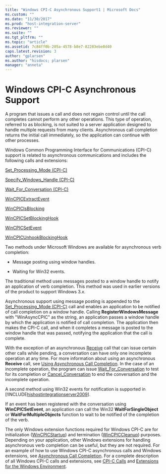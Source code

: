 ```yaml
---
title: "Windows CPI-C Asynchronous Support1 | Microsoft Docs"
ms.custom: ""
ms.date: "11/30/2017"
ms.prod: "host-integration-server"
ms.reviewer: ""
ms.suite: ""
ms.tgt_pltfrm: ""
ms.topic: "article"
ms.assetid: 7c84ff0b-205a-4578-b8e7-82283ebe8d40
caps.latest.revision: 3
author: "gplarsen"
ms.author: "hisdocs; plarsen"
manager: "anneta"
---
```

# Windows CPI-C Asynchronous Support
A program that issues a call and does not regain control until the call completes cannot perform any other operations. This type of operation, referred to as blocking, is not suited to a server application designed to handle multiple requests from many clients. Asynchronous call completion returns the initial call immediately, so the application can continue with other processes.  
  
 Windows Common Programming Interface for Communications (CPI-C) support is related to asynchronous communications and includes the following calls and extensions:  
  
 [Set_Processing_Mode (CPI-C)](./set-processing-mode-cpi-c-2.md)  
  
 [Specify_Windows_Handle (CPI-C)](./specify-windows-handle-cpi-c-2.md)  
  
 [Wait_For_Conversation (CPI-C)](./wait-for-conversation-cpi-c-1.md)  
  
 [WinCPICExtractEvent](./wincpicextractevent2.md)  
  
 [WinCPICIsBlocking](./wincpicisblocking1.md)  
  
 [WinCPICSetBlockingHook](./wincpicsetblockinghook2.md)  
  
 [WinCPICSetEvent](./wincpicsetevent1.md)  
  
 [WinCPICUnhookBlockingHook](./wincpicunhookblockinghook2.md)  
  
 Two methods under Microsoft Windows are available for asynchronous verb completion:  
  
-   Message posting using window handles.  
  
-   Waiting for Win32 events.  
  
 The traditional method uses messages posted to a window handle to notify an application of verb completion. This method was used in earlier versions of the product to support Windows 3.*x*.  
  
 Asynchronous support using message posting is appended to the [Set_Processing_Mode (CPI-C)](./set-processing-mode-cpi-c-2.md) call and enables an application to be notified of call completion on a window handle. Calling **RegisterWindowsMessage** with "WinAsyncCPIC" as the string, an application passes a window handle by which the application is notified of call completion. The application then makes the CPI-C call, and when it completes a message is posted to the window handle that was passed, notifying the application that the call is complete.  
  
 With the exception of an asynchronous [Receive](./receive-cpi-c-2.md) call that can issue certain other calls while pending, a conversation can have only one incomplete operation at any time. For more information about using an asynchronous **Receive** call, see [Using Asynchronous Call Completion](../core/asynchronous-call-completion1.md). In the case of an incomplete operation, the program can issue [Wait_For_Conversation](./wait-for-conversation-cpi-c-1.md) to test for its completion or [Cancel_Conversation](./cancel-conversation-cpi-c-2.md) to end the conversation and the incomplete operation.  
  
 A second method using Win32 events for notification is supported in [!INCLUDE[hishostintegrationserver2009](../includes/hishostintegrationserver2009-md.md)].  
  
 If an event has been registered with the conversation using **WinCPICSetEvent**, an application can call the Win32 **WaitForSingleObject** or **WaitForMultipleObjects** function to wait to be notified of the completion of the verb.  
  
 The only Windows extension functions required for Windows CPI-C are for initialization ([WinCPICStartup](./wincpicstartup2.md)) and termination ([WinCPICCleanup](./wincpiccleanup2.md)) purposes. Depending on your application, other Windows extensions for handling asynchronous verb completion can be useful, but they are not required. For an example of how to use Windows CPI-C asynchronous calls and Windows extensions, see [Asynchronous Call Completion](../core/asynchronous-call-completion1.md). For a complete description of all Windows CPI-C calls and extensions, see [CPI-C Calls](./cpi-c-calls2.md) and [Extensions for the Windows Environment](./extensions-for-the-windows-environment1.md).